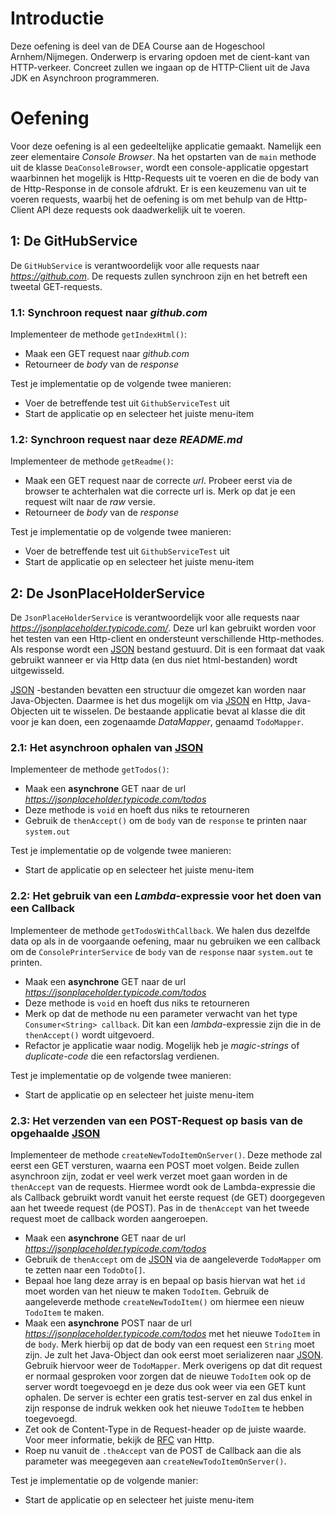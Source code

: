 <!--- 37 --->
# Introductie
Deze oefening is deel van de DEA Course aan de Hogeschool Arnhem/Nijmegen. 
Onderwerp is ervaring opdoen met de cient-kant van HTTP-verkeer. Concreet zullen we ingaan
op de HTTP-Client uit de Java JDK en Asynchroon programmeren.

# Oefening
Voor deze oefening is al een gedeeltelijke applicatie gemaakt. Namelijk een zeer elementaire
*Console Browser*. Na het opstarten van de `main` methode uit de klasse `DeaConsoleBrowser`, 
wordt een console-applicatie opgestart waarbinnen het mogelijk is Http-Requests uit te
voeren en die de body van de Http-Response in de console afdrukt. Er is een keuzemenu van
uit te voeren requests, waarbij het de oefening is om met behulp van de Http-Client API deze
requests ook daadwerkelijk uit te voeren. 

## 1: De GitHubService
De `GitHubService` is verantwoordelijk voor alle requests naar *https://github.com*. De requests zullen
synchroon zijn en het betreft een tweetal GET-requests.

### 1.1: Synchroon request naar *github.com*
Implementeer de methode `getIndexHtml()`:
* Maak een GET request naar *github.com*
* Retourneer de *body* van de *response*

Test je implementatie op de volgende twee manieren:
* Voer de betreffende test uit `GithubServiceTest` uit 
* Start de applicatie op en selecteer het juiste menu-item

### 1.2: Synchroon request naar deze *README.md*
Implementeer de methode `getReadme()`:
* Maak een GET request naar de correcte *url*. Probeer eerst via de browser te achterhalen wat
die correcte url is. Merk op dat je een request wilt naar de *raw* versie. 
* Retourneer de *body* van de *response*

Test je implementatie op de volgende twee manieren:
* Voer de betreffende test uit `GithubServiceTest` uit 
* Start de applicatie op en selecteer het juiste menu-item

## 2: De JsonPlaceHolderService
De `JsonPlaceHolderService` is verantwoordelijk voor alle requests naar *https://jsonplaceholder.typicode.com/*. 
Deze url kan gebruikt worden voor het testen van een Http-client en ondersteunt verschillende Http-methodes. Als 
response wordt een [JSON](https://www.json.org/) bestand gestuurd. Dit is een formaat dat vaak gebruikt wanneer er via Http data (en dus niet
html-bestanden) wordt uitgewisseld. 

[JSON](https://www.json.org/) -bestanden bevatten een structuur die omgezet kan worden naar Java-Objecten. Daarmee is het dus mogelijk om via
[JSON](https://www.json.org/) en Http, Java-Objecten uit te wisselen.  De bestaande applicatie bevat al klasse die dit voor je kan doen, een 
zogenaamde *DataMapper*, genaamd `TodoMapper`.

### 2.1: Het asynchroon ophalen van [JSON](https://www.json.org/)
Implementeer de methode `getTodos()`:
* Maak een **asynchrone** GET naar de url *https://jsonplaceholder.typicode.com/todos*
* Deze methode is `void` en hoeft dus niks te retourneren
* Gebruik de `thenAccept()` om de `body` van de `response` te printen naar `system.out`

Test je implementatie op de volgende twee manieren:
* Start de applicatie op en selecteer het juiste menu-item

### 2.2: Het gebruik van een *Lambda*-expressie voor het doen van een Callback
Implementeer de methode `getTodosWithCallback`. We halen dus dezelfde data op als in de voorgaande oefening, 
maar nu gebruiken we een callback om de `ConsolePrinterService` de `body` van de `response` naar `system.out`
te printen. 

* Maak een **asynchrone** GET naar de url *https://jsonplaceholder.typicode.com/todos*
* Deze methode is `void` en hoeft dus niks te retourneren
* Merk op dat de methode nu een parameter verwacht van het type `Consumer<String> callback`. Dit kan
een *lambda*-expressie zijn die in de `thenAccept()` wordt uitgevoerd.
* Refactor je applicatie waar nodig. Mogelijk heb je *magic-strings* of *duplicate-code* die een 
refactorslag verdienen.

Test je implementatie op de volgende twee manieren:
* Start de applicatie op en selecteer het juiste menu-item

### 2.3: Het verzenden van een POST-Request op basis van de opgehaalde [JSON](https://www.json.org/)
Implementeer de methode `createNewTodoItemOnServer()`. Deze methode zal eerst een GET versturen, waarna een POST moet 
volgen. Beide zullen asynchroon zijn, zodat er veel werk verzet moet gaan worden in de `thenAccept` van de 
requests. Hiermee wordt ook de Lambda-expressie die als Callback gebruikt wordt vanuit het eerste request (de GET) doorgegeven aan het
tweede request (de POST). Pas in de `thenAccept` van het tweede request moet de callback worden aangeroepen.

* Maak een **asynchrone** GET naar de url *https://jsonplaceholder.typicode.com/todos*
* Gebruik de `thenAccept` om de [JSON](https://www.json.org/) via de aangeleverde `TodoMapper` om te zetten
naar een `TodoDto[]`.
* Bepaal hoe lang deze array is en bepaal op basis hiervan wat het `id` moet worden van het nieuw te maken `TodoItem`. Gebruik
de aangeleverde methode `createNewTodoItem()` om hiermee een nieuw `TodoItem` te maken.
* Maak een **asynchrone** POST naar de url *https://jsonplaceholder.typicode.com/todos* met het nieuwe `TodoItem` in de `body`.
Merk hierbij op dat de body van een request een `String` moet zijn. Je zult het Java-Object dan ook eerst moet serializeren naar
[JSON](https://www.json.org/). Gebruik hiervoor weer de `TodoMapper`. Merk overigens op dat dit request er normaal
gesproken voor zorgen dat de nieuwe `TodoItem` ook op de server wordt toegevoegd en je deze dus ook weer via een GET kunt ophalen.
De server is echter een gratis test-server en zal dus enkel in zijn response de indruk wekken ook het nieuwe `TodoItem` te hebben 
toegevoegd.
* Zet ook de Content-Type in de Request-header op de juiste waarde. Voor meer informatie, bekijk de [RFC](https://tools.ietf.org/html/rfc7230)
van Http.
* Roep nu vanuit de `.theAccept` van de POST de Callback aan die als parameter was meegegeven aan `createNewTodoItemOnServer()`.

Test je implementatie op de volgende manier:
* Start de applicatie op en selecteer het juiste menu-item
